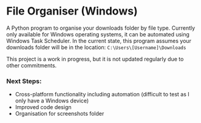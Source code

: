 # File Organiser (Windows)
A Python program to organise your downloads folder by file type.
Currently only available for Windows operating systems, it can be automated using Windows Task Scheduler.
In the current state, this program assumes your downloads folder will be in the location: `C:\Users\[Username]\Downloads`

This project is a work in progress, but it is not updated regularly due to other commitments.

### Next Steps:
- Cross-platform functionality including automation (difficult to test as I only have a Windows device)
- Improved code design
- Organisation for screenshots folder
